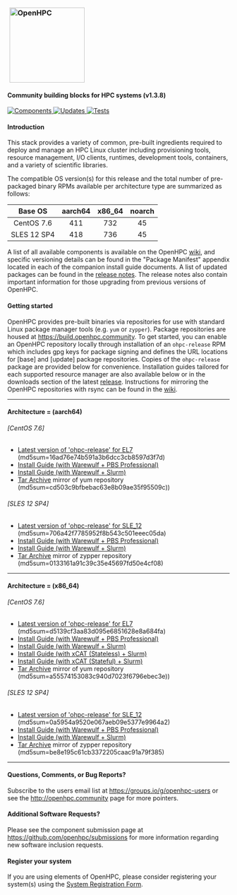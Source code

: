 ### <img src="https://github.com/openhpc/ohpc/blob/master/docs/recipes/install/common/figures/ohpc_logo.png" width="170" valign="middle" hspace="5" alt="OpenHPC"/>

#### Community building blocks for HPC systems (v1.3.8)

[![Components](https://img.shields.io/badge/components%20available-89-green.svg) ](https://github.com/openhpc/ohpc/wiki/Component-List-v1.3.8)
[![Updates](https://img.shields.io/badge/updates-36%25-lightgrey.svg) ](https://github.com/openhpc/ohpc/releases/tag/v1.3.8.GA)
[![Tests](https://img.shields.io/badge/test%20coverage-%20%20%20-brightgreen.svg) ](http://test.openhpc.community:8080/job/1.3.x/view/1.3.8/)


#### Introduction

This stack provides a variety of common, pre-built ingredients required to
deploy and manage an HPC Linux cluster including provisioning tools, resource
management, I/O clients, runtimes, development tools, containers, and a variety of
scientific libraries.

The compatible OS version(s) for this release and the total number of
pre-packaged binary RPMs available per architecture type are summarized as follows:

Base OS     | aarch64 | x86_64  | noarch
:---:       | :---:   | :---:   | :---:
CentOS 7.6  | 411     | 732     | 45
SLES 12 SP4 | 418     | 736     | 45

A list of all available components is available on the OpenHPC
[wiki](https://github.com/openhpc/ohpc/wiki/Component-List-v1.3.8), and
specific versioning details can be found in the "Package Manifest" appendix
located in each of the companion install guide documents. A list of updated
packages can be found in the [release
notes](https://github.com/openhpc/ohpc/releases/tag/v1.3.8.GA). The release
notes also contain important information for those upgrading from previous
versions of OpenHPC.

#### Getting started

OpenHPC provides pre-built binaries via repositories for use with standard
Linux package manager tools (e.g. ```yum``` or ```zypper```). Package
repositories are housed at https://build.openhpc.community. To get started, you
can enable an OpenHPC repository locally through installation of an
```ohpc-release``` RPM which includes gpg keys for package signing and defines
the URL locations for [base] and [update] package repositories. Copies of the
```ohpc-release``` package are provided below for convenience. Installation guides 
tailored for each supported resource manager are also available below or in
the downloads section of the latest
[release](https://github.com/openhpc/ohpc/releases/tag/v1.3.8.GA). Instructions
for mirroring the OpenHPC repositories with rsync can be found in the
[wiki](https://github.com/openhpc/ohpc/wiki/Repository-Access-via-rsync).

---

#### Architecture = (aarch64)

###### [CentOS 7.6]
* [Latest version of 'ohpc-release' for EL7](https://github.com/openhpc/ohpc/releases/download/v1.3.GA/ohpc-release-1.3-1.el7.aarch64.rpm) (md5sum=16ad76e74b591a3b6dcc3cb8597d3f7d)
* [Install Guide (with Warewulf + PBS Professional)](https://github.com/openhpc/ohpc/releases/download/v1.3.8.GA/Install_guide-CentOS7-Warewulf-PBSPro-1.3.8-aarch64.pdf)
* [Install Guide (with Warewulf + Slurm)](https://github.com/openhpc/ohpc/releases/download/v1.3.8.GA/Install_guide-CentOS7-Warewulf-SLURM-1.3.8-aarch64.pdf)
* [Tar Archive](http://build.openhpc.community/dist/1.3.8/OpenHPC-1.3.8.CentOS_7.aarch64.tar) mirror of yum repository (md5sum=cd503c9bfbebac63e8b09ae35f95509c))

###### [SLES 12 SP4]
* [Latest version of 'ohpc-release' for SLE_12](https://github.com/openhpc/ohpc/releases/download/v1.3.GA/ohpc-release-1.3-1.sle12.aarch64.rpm) (md5sum=706a42f7785952f8b543c501eeec05da)
* [Install Guide (with Warewulf + PBS Professional)](https://github.com/openhpc/ohpc/releases/download/v1.3.8.GA/Install_guide-SLE_12-Warewulf-PBSPro-1.3.8-aarch64.pdf)
* [Install Guide (with Warewulf + Slurm)](https://github.com/openhpc/ohpc/releases/download/v1.3.8.GA/Install_guide-SLE_12-Warewulf-SLURM-1.3.8-aarch64.pdf)
* [Tar Archive](http://build.openhpc.community/dist/1.3.8/OpenHPC-1.3.8.SLE_12.aarch64.tar) mirror of zypper repository (md5sum=0133161a91c39c35e45697fd50e4cf08)

---

#### Architecture = (x86_64)

###### [CentOS 7.6]
* [Latest version of 'ohpc-release' for EL7](https://github.com/openhpc/ohpc/releases/download/v1.3.GA/ohpc-release-1.3-1.el7.x86_64.rpm) (md5sum=d5139cf3aa83d095e6851628e8a684fa)
* [Install Guide (with Warewulf + PBS Professional)](https://github.com/openhpc/ohpc/releases/download/v1.3.8.GA/Install_guide-CentOS7-Warewulf-PBSPro-1.3.8-x86_64.pdf)
* [Install Guide (with Warewulf + Slurm)](https://github.com/openhpc/ohpc/releases/download/v1.3.8.GA/Install_guide-CentOS7-Warewulf-SLURM-1.3.8-x86_64.pdf)
* [Install Guide (with xCAT (Stateless) + Slurm)](https://github.com/openhpc/ohpc/releases/download/v1.3.8.GA/Install_guide-CentOS7-xCAT-Stateless-SLURM-1.3.8-x86_64.pdf)
* [Install Guide (with xCAT (Stateful) + Slurm)](https://github.com/openhpc/ohpc/releases/download/v1.3.8.GA/Install_guide-CentOS7-xCAT-Stateful-SLURM-1.3.8-x86_64.pdf)
* [Tar Archive](http://build.openhpc.community/dist/1.3.8/OpenHPC-1.3.8.CentOS_7.x86_64.tar) mirror of yum repository (md5sum=a55574153083c940d7023f6796ebec3e))

###### [SLES 12 SP4]
* [Latest version of 'ohpc-release' for SLE_12](https://github.com/openhpc/ohpc/releases/download/v1.3.GA/ohpc-release-1.3-1.sle12.x86_64.rpm) (md5sum=0a5954a9520e067aeb09e5377e9964a2)
* [Install Guide (with Warewulf + PBS Professional)](https://github.com/openhpc/ohpc/releases/download/v1.3.8.GA/Install_guide-SLE_12-Warewulf-PBSPro-1.3.8-x86_64.pdf)
* [Install Guide (with Warewulf + Slurm)](https://github.com/openhpc/ohpc/releases/download/v1.3.8.GA/Install_guide-SLE_12-Warewulf-SLURM-1.3.8-x86_64.pdf)
* [Tar Archive](http://build.openhpc.community/dist/1.3.8/OpenHPC-1.3.8.SLE_12.x86_64.tar) mirror of zypper repository (md5sum=be8e195c61cb3372205caac91a79f385)

---

#### Questions, Comments, or Bug Reports?

Subscribe to the users email list at https://groups.io/g/openhpc-users or see
the http://openhpc.community page for more pointers.

#### Additional Software Requests?

Please see the component submission page at
https://github.com/openhpc/submissions for more information regarding new
software inclusion requests.

#### Register your system

If you are using elements of OpenHPC, please consider registering your
system(s) using the [System Registration
Form](https://drive.google.com/open?id=1KvFM5DONJigVhOlmDpafNTDDRNTYVdolaYYzfrHkOWI).


